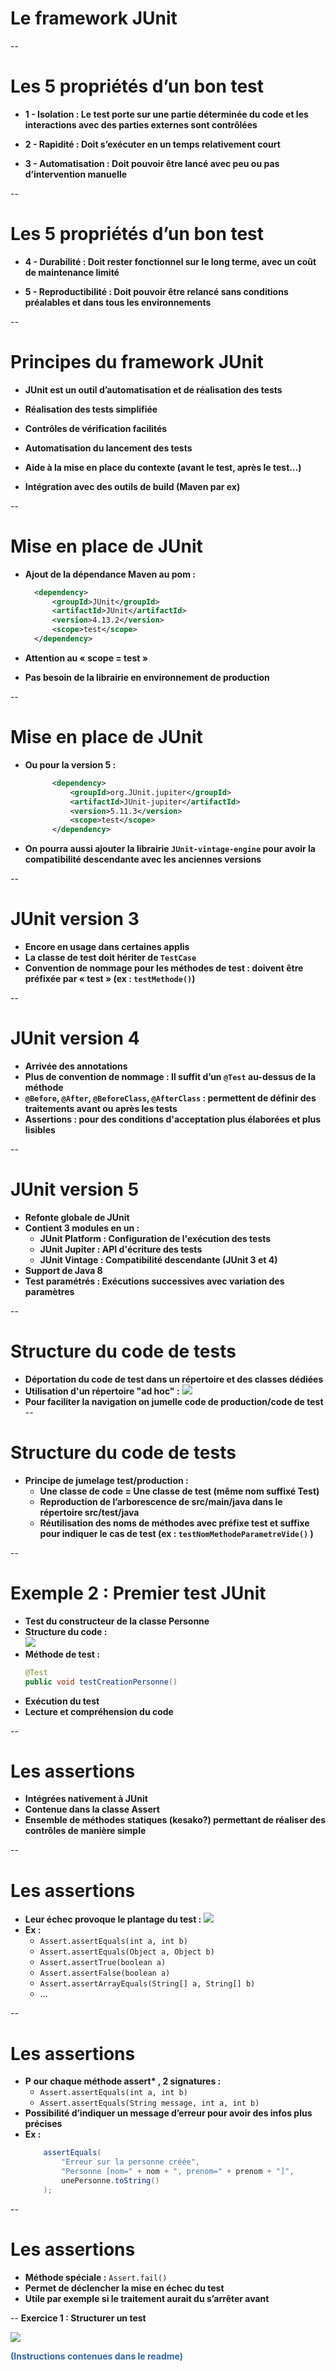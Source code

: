 
 # Le framework JUnit


--
# Les 5 propriétés d’un bon test

 * __1 - Isolation : Le test porte sur une partie déterminée du code et les interactions avec des parties externes sont contrôlées__ 

 * __2 - Rapidité : Doit s’exécuter en un temps relativement court__ 

 * __3 - Automatisation : Doit pouvoir être lancé avec peu ou pas d’intervention manuelle__ 

--
# Les 5 propriétés d’un bon test

 * __4 - Durabilité : Doit rester fonctionnel sur le long terme\, avec un coût de maintenance limité__ 

 * __5 - Reproductibilité : Doit pouvoir être relancé sans conditions préalables et dans tous les environnements__ 


--
# Principes du framework JUnit

 * __JUnit est un outil d’automatisation et de réalisation des tests__ 

 * __Réalisation des tests simplifiée__ 

 * __Contrôles de vérification facilités__ 

 * __Automatisation du lancement des tests__ 

 * __Aide à la mise en place du contexte \(avant le test\, après le test…\)__ 

 * __Intégration avec des outils de build \(Maven par ex\)__ 


--
# Mise en place de JUnit

* __Ajout de la dépendance Maven au pom :__ 

  ```xml
    <dependency>
        <groupId>JUnit</groupId>
        <artifactId>JUnit</artifactId>
        <version>4.13.2</version>
        <scope>test</scope>
    </dependency>
  ```
* __Attention au « scope = test »__ 

* __Pas besoin de la librairie en environnement de production__ 

--
# Mise en place de JUnit

* __Ou pour la version 5 :__ 

  ```xml
		<dependency>
			<groupId>org.JUnit.jupiter</groupId>
			<artifactId>JUnit-jupiter</artifactId>
			<version>5.11.3</version>
			<scope>test</scope>
		</dependency>
  ```

* __On pourra aussi ajouter la librairie ```JUnit-vintage-engine``` pour avoir la compatibilité descendante avec les anciennes versions__

--
# JUnit version 3

*  __Encore en usage dans certaines applis__ 
*  __La classe de test doit hériter de `TestCase`__ 
*  __Convention de nommage pour les méthodes de test : doivent être préfixée par « test » \(ex : `testMethode()`\)__

--
# JUnit version 4

*  __Arrivée des annotations__ 
*  __Plus de convention de nommage : Il suffit d’un `@Test` au\-dessus de la méthode__ 
*  __`@Before`, `@After`\, `@BeforeClass`\, `@AfterClass` : permettent de définir des traitements avant ou après les tests__ 
*  __Assertions : pour des conditions d'acceptation plus élaborées et plus lisibles__

--
# JUnit version 5

* __Refonte globale de JUnit__
*  __Contient 3 modules en un :__
    * __JUnit Platform  : Configuration de l'exécution des tests__
    * __JUnit Jupiter :  API d'écriture des tests__
    * __JUnit Vintage : Compatibilité descendante (JUnit 3 et 4)__
*  __Support de Java 8__ 
*  __Test paramétrés : Exécutions successives avec variation des paramètres__



--
# Structure du code de tests

*  __Déportation du code de test dans un répertoire et des classes dédiées__
* __Utilisation d'un répertoire "ad hoc" :__
![](../img/diapo_tests_unitaires_3.png)
* __Pour faciliter la navigation on jumelle code de production/code de test__
--
# Structure du code de tests

*  __Principe de jumelage test/production :__ 
    *  __Une classe de code = Une classe de test \(même nom suffixé Test\)__ 
    *  __Reproduction de l’arborescence de src/main/java dans le répertoire src/test/java__
    *  __Réutilisation des noms de méthodes avec préfixe test et suffixe pour indiquer le cas de test \(ex : `testNomMethodeParametreVide()` \)__ 

--
# Exemple 2 : Premier test JUnit

*  __Test du constructeur de la classe Personne__ 
*  __Structure du code :__
<br/>![](../img/diapo_tests_unitaires_5.png)
*  __Méthode de test :__
    ```java
    @Test
    public void testCreationPersonne()
    ```
*  __Exécution du test__ 
*  __Lecture et compréhension du code__

--
# Les assertions

*  __Intégrées nativement à JUnit__ 
*  __Contenue dans la classe Assert__ 
*  __Ensemble de méthodes statiques \(kesako?\) permettant de réaliser des contrôles de manière simple__

--
# Les assertions

*  __Leur échec provoque le plantage du test :__
![](../img/diapo_tests_unitaires_6.png)
*  __Ex :__ 
      *  `Assert.assertEquals(int a, int b)` 
      *  `Assert.assertEquals(Object a, Object b)` 
      *  `Assert.assertTrue(boolean a)` 
      *  `Assert.assertFalse(boolean a)` 
      *  `Assert.assertArrayEquals(String[] a, String[] b)` 
      *  ...

--
# Les assertions

*  __P__    __our chaque méthode assert\* \, 2 signatures :__ 
      *  `Assert.assertEquals(int a, int b)` 
      *  `Assert.assertEquals(String message, int a, int b)` 
*  __Possibilité d’indiquer un message d’erreur pour avoir des infos plus précises__ 
*  __Ex :__
    ```java
        assertEquals(
            "Erreur sur la personne créée", 
            "Personne [nom=" + nom + ", prenom=" + prenom + "]",
            unePersonne.toString()
        );
    ```
--
# Les assertions

*  __Méthode spéciale :__ `Assert.fail()` 
*  __Permet de déclencher la mise en échec du test__ 
*  __Utile par exemple si le traitement aurait du s’arrêter avant__ 


--
 __Exercice 1 : Structurer un test__ 

![](../img/diapo_tests_unitaires_11.png)

<span style="color:#3465a4"> __\(Instructions contenues dans le readme\)__ 
